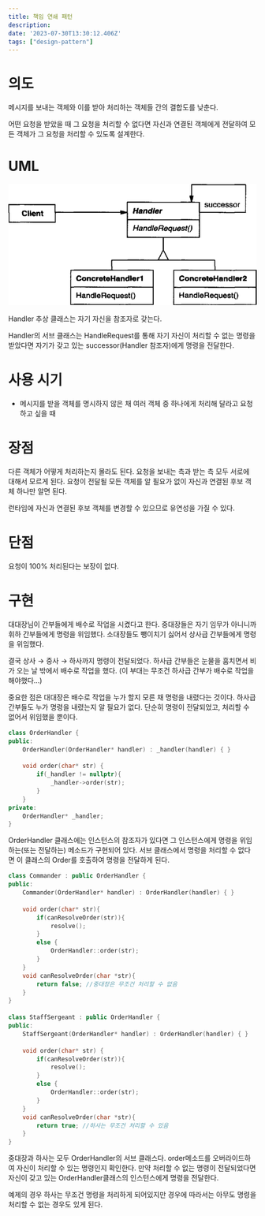 ```yaml
---
title: 책임 연쇄 패턴
description:
date: '2023-07-30T13:30:12.406Z'
tags: ["design-pattern"]
---
```


# 의도

메시지를 보내는 객체와 이를 받아 처리하는 객체들 간의 결합도를 낮춘다.

어떤 요청을 받았을 때 그 요청을 처리할 수 없다면 자신과 연결된 객체에게 전달하여 모든 객체가 그 요청을 처리할 수 있도록 설계한다.

# UML

![Alt text](image.png)

Handler 추상 클래스는 자기 자신을 참조자로 갖는다. 

Handler의 서브 클래스는 HandleRequest를 통해 자기 자신이 처리할 수 없는 명령을 받았다면 자기가 갖고 있는 successor(Handler 참조자)에게 명령을 전달한다.

# 사용 시기

- 메시지를 받을 객체를 명시하지 않은 채 여러 객체 중 하나에게 처리해 달라고 요청하고 싶을 때

# 장점

다른 객체가 어떻게 처리하는지 몰라도 된다. 요청을 보내는 측과 받는 측 모두 서로에 대해서 모르게 된다. 요청이 전달될 모든 객체를 알 필요가 없이 자신과 연결된 후보 객체 하나만 알면 된다.

런타임에 자신과 연결된 후보 객체를 변경할 수 있으므로 유연성을 가질 수 있다.

# 단점

요청이 100% 처리된다는 보장이 없다.

# 구현

대대장님이 간부들에게 배수로 작업을 시켰다고 한다. 중대장들은 자기 임무가 아니니까 휘하 간부들에게 명령을 위임했다. 소대장들도 뺑이치기 싫어서 상사급 간부들에게 명령을 위임했다. 

결국 상사 → 중사 → 하사까지 명령이 전달되었다. 하사급 간부들은 눈물을 훔치면서 비가 오는 날 밖에서 배수로 작업을 했다. (이 부대는 무조건 하사급 간부가 배수로 작업을 해야했다…)

중요한 점은 대대장은 배수로 작업을 누가 할지 모른 채 명령을 내렸다는 것이다. 하사급 간부들도 누가 명령을 내렸는지 알 필요가 없다. 단순히 명령이 전달되었고, 처리할 수 없어서 위임했을 뿐이다.

```cpp
class OrderHandler {
public:
    OrderHandler(OrderHandler* handler) : _handler(handler) { }

    void order(char* str) {
        if(_handler != nullptr){
            _handler->order(str);
        }
    }
private:
    OrderHandler* _handler;
}
```

OrderHandler 클래스에는 인스턴스의 참조자가 있다면 그 인스턴스에게 명령을 위임하는(또는 전달하는) 메소드가 구현되어 있다. 서브 클래스에서 명령을 처리할 수 없다면 이 클래스의 Order를 호출하여 명령을 전달하게 된다.

```cpp
class Commander : public OrderHandler {
public:
    Commander(OrderHandler* handler) : OrderHandler(handler) { }

    void order(char* str){
        if(canResolveOrder(str)){
            resolve();
        }
        else {
            OrderHandler::order(str);
        }
    }
    void canResolveOrder(char *str){
        return false; //중대장은 무조건 처리할 수 없음
    }
}

class StaffSergeant : public OrderHandler {
public:
    StaffSergeant(OrderHandler* handler) : OrderHandler(handler) { }

    void order(char* str) {
        if(canResolveOrder(str)){
            resolve();
        }
        else {
            OrderHandler::order(str);
        }
    }
    void canResolveOrder(char *str){
        return true; //하사는 무조건 처리할 수 있음
    }
}
```

중대장과 하사는 모두 OrderHandler의 서브 클래스다. order메소드를 오버라이드하여 자신이 처리할 수 있는 명령인지 확인한다. 만약 처리할 수 없는 명령이 전달되었다면 자신이 갖고 있는 OrderHandler클래스의 인스턴스에게 명령을 전달한다. 

예제의 경우 하사는 무조건 명령을 처리하게 되어있지만 경우에 따라서는 아무도 명령을 처리할 수 없는 경우도 있게 된다.
